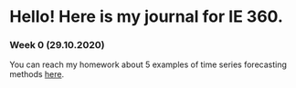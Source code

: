 # Hello! Here is my journal for IE 360.

### Week 0 (29.10.2020)
You can reach my homework about 5 examples of time series forecasting methods [here](Files/example_homework_0.html).
